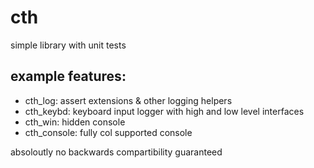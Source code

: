 # cth
simple library with unit tests

## example features:
- cth_log: assert extensions & other logging helpers
- cth_keybd: keyboard input logger with high and low level interfaces
- cth_win: hidden console
- cth_console: fully col supported console

absoloutly no backwards compartibility guaranteed
